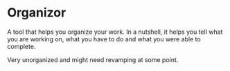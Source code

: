 # Organizor
A tool that helps you organize your work. In a nutshell, it helps you tell what you are working on, what you have to do and what you were able to complete.

Very unorganized and might need revamping at some point.

